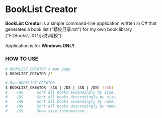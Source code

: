 BookList Creator
===========

**BookList Creator** is a simple command-line application written in C# that generates a book list ("精校目录.txt") for my own book library ("E:\Books\TXT\小说\精校").

Application is for **Windows ONLY**.


### HOW TO USE

```bash
# BOOKLIST_CREATOR's man page
$ BOOKLIST_CREATOR /?

# Run BOOKLIST_CREATOR
$ BOOKLIST_CREATOR [/AS | /DS | /AN | /DN] [/SS]
#    /AS      Sort all books ascendingly by size.
#    /DS      Sort all books descendingly by size.
#    /AN      Sort all books ascendingly by name.
#    /DN      Sort all books descendingly by name.
#    /SS      Show size information.
```